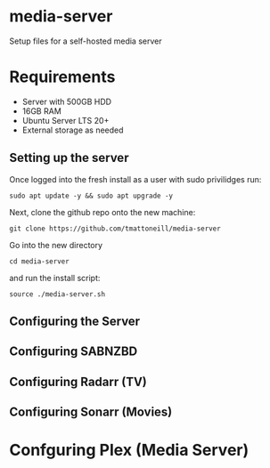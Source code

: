 # media-server
Setup files for a self-hosted media server

# Requirements
* Server with 500GB HDD
* 16GB RAM
* Ubuntu Server LTS 20+
* External storage as needed

## Setting up the server
Once logged into the fresh install as a user with sudo privilidges run:

    sudo apt update -y && sudo apt upgrade -y

Next, clone the github repo onto the new machine:

    git clone https://github.com/tmattoneill/media-server
    
Go into the new directory

    cd media-server
    
and run the install script:

    source ./media-server.sh

## Configuring the Server

## Configuring SABNZBD

## Configuring Radarr (TV)

## Configuring Sonarr (Movies)

# Confguring Plex (Media Server)
